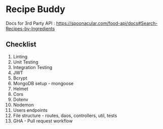 # Recipe Buddy

Docs for 3rd Party API : https://spoonacular.com/food-api/docs#Search-Recipes-by-Ingredients

## Checklist

1. Linting
2. Unit Testing
3. Integration Testing
4. JWT
5. Bcrypt
6. MongoDB setup - mongoose
7. Helmet
8. Cors
9. Dotenv
10. Nodemon
11. Users endpoints
12. File structure - routes, daos, controllers, util, tests
13. GHA - Pull request workflow
